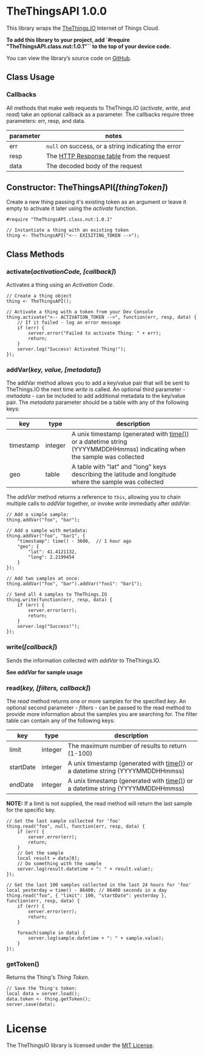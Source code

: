 # TheThingsAPI 1.0.0

This library wraps the [TheThings.IO](http://www.thethings.io) Internet of Things Cloud.

**To add this library to your project, add `#require "TheThingsAPI.class.nut:1.0.1"`` to the top of your device code.**

You can view the library’s source code on [GitHub](https://github.com/electricimp/thethingsapi/tree/v1.0.1).

## Class Usage

### Callbacks

All methods that make web requests to TheThings.IO (*activate*, *write*, and *read*) take an optional callback as a parameter. The callbacks require three parameters: err, resp, and data.

| parameter | notes |
| --------- | ----- |
| err       | `null` on success, or a string indicating the error |
| resp      | The [HTTP Response table](https://electricimp.com/docs/api/httprequest/sendasync/) from the request |
| data      | The decoded body of the request |

## Constructor: TheThingsAPI(*[thingToken]*)

Create a new thing passing it's existing token as an argument or leave it empty to activate it later using the *activate* function.

```squirrel
#require "TheThingsAPI.class.nut:1.0.1"

// Instantiate a thing with an existing token
thing <- TheThingsAPI("<-- EXISITING_TOKEN -->");
```

## Class Methods

### activate(*activationCode, [callback]*)
Activates a thing using an *Activation Code*.

```squirrel
// Create a thing object
thing <- TheThingsAPI();

// Activate a thing with a token from your Dev Console
thing.activate("<-- ACTIVATION_TOKEN -->", function(err, resp, data) {
    // If it failed - log an error message
    if (err) {
        server.error("Failed to activate Thing: " + err);
        return;
    }
    server.log("Success! Activated Thing!");
});
```

### addVar(*key, value, [metadata]*)
The addVar method allows you to add a key/value pair that will be sent to TheThings.IO the next time *write* is called. An optional third parameter - *metadata* - can be included to add additional metadata to the key/value pair. The *metadata* parameter should be a table with any of the following keys:

| key       | type    | description |
| --------- | ------- | ----------- |
| timestamp | integer | A unix timestamp (generated with [time()](https://electricimp.com/docs/squirrel/system/time)) or a datetime string (YYYYMMDDHHmmss) indicating when the sample was collected |
| geo       | table   | A table with "lat" and "long" keys describing the latitude and longitude where the sample was collected |

The *addVar* method returns a reference to `this`, allowing you to chain multiple calls to *addVar* together, or invoke *write* immediatly after *addVar*.

```squirrel
// Add a simple sample:
thing.addVar("foo", "bar");

// Add a sample with metadata:
thing.addVar("foo", "bar1", {
    "timestamp": time() - 3600,  // 1 hour ago
    "geo": {
        "lat": 41.4121132,
        "long": 2.2199454
    }
});

// Add two samples at once:
thing.addVar("foo", "bar").addVar("foo1": "bar1");

// Send all 4 samples to TheThings.IO
thing.write(function(err, resp, data) {
    if (err) {
        server.error(err);
        return;
    }
    server.log("Success!");
});
```

### write(*[callback]*)

Sends the information collected with *addVar* to TheThings.IO.

**See *addVar* for sample usage**

### read(*key, [filters, callback]*)

The *read* method returns one or more samples for the specified *key*. An optional second parameter - *filters* - can be passed to the read method to provide more information about the samples you are searching for. The filter table can contain any of the following keys:

| key       | type    | description |
| --------- | ------- | ----------- |
| limit     | integer | The maximum number of results to return (1-100) |
| startDate | integer | A unix timestamp (generated with [time()](https://electricimp.com/docs/squirrel/system/time)) or a datetime string (YYYYMMDDHHmmss) |
| endDate   | integer | A unix timestamp (generated with [time()](https://electricimp.com/docs/squirrel/system/time)) or a datetime string (YYYYMMDDHHmmss) |

**NOTE:** If a limit is not supplied, the read method will return the last sample for the specific key.

```squirrel
// Get the last sample collected for 'foo'
thing.read("foo", null, function(err, resp, data) {
    if (err) {
        server.error(err);
        return;
    }
    // Get the sample
    local result = data[0];
    // Do something with the sample
    server.log(result.datetime + ": " + result.value);
});

// Get the last 100 samples collected in the last 24 hours for 'foo'
local yesterday = time() - 86400; // 86400 seconds in a day
thing.read("foo", { "limit": 100, "startDate": yesterday }, function(err, resp, data) {
    if (err) {
        server.error(err);
        return;
    }

    foreach(sample in data) {
        server.log(sample.datetime + ": " + sample.value);
    }
});
```

### getToken()

Returns the Thing's *Thing Token*.

```squirrel
// Save the Thing's token:
local data = server.load();
data.token <- thing.getToken();
server.save(data);
```

# License

The TheThingsIO library is licensed under the [MIT License](https://github.com/electricimp/thethingsapi/tree/master/LICENSE).
